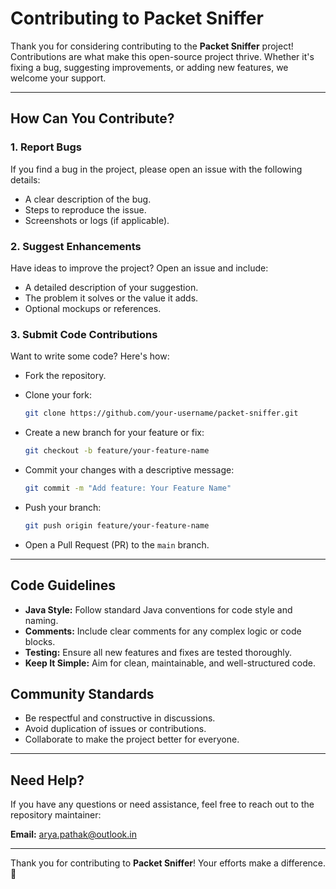 # Contributing to Packet Sniffer

Thank you for considering contributing to the **Packet Sniffer** project! Contributions are what make this open-source project thrive. Whether it's fixing a bug, suggesting improvements, or adding new features, we welcome your support.

---

## How Can You Contribute?

### 1. Report Bugs
If you find a bug in the project, please open an issue with the following details:
- A clear description of the bug.
- Steps to reproduce the issue.
- Screenshots or logs (if applicable).

### 2. Suggest Enhancements
Have ideas to improve the project? Open an issue and include:
- A detailed description of your suggestion.
- The problem it solves or the value it adds.
- Optional mockups or references.

### 3. Submit Code Contributions
Want to write some code? Here's how:
- Fork the repository.
- Clone your fork:

  ```bash
  git clone https://github.com/your-username/packet-sniffer.git
  ```
- Create a new branch for your feature or fix:
  
  ```bash
  git checkout -b feature/your-feature-name
  ```
- Commit your changes with a descriptive message:
  
  ```bash
  git commit -m "Add feature: Your Feature Name"
  ```
- Push your branch:
  
  ```bash
  git push origin feature/your-feature-name
  ```
- Open a Pull Request (PR) to the `main` branch.

---

## Code Guidelines

- **Java Style:** Follow standard Java conventions for code style and naming.
- **Comments:** Include clear comments for any complex logic or code blocks.
- **Testing:** Ensure all new features and fixes are tested thoroughly.
- **Keep It Simple:** Aim for clean, maintainable, and well-structured code.



## Community Standards

- Be respectful and constructive in discussions.
- Avoid duplication of issues or contributions.
- Collaborate to make the project better for everyone.

---

## Need Help?

If you have any questions or need assistance, feel free to reach out to the repository maintainer:

**Email:** [arya.pathak@outlook.in](mailto:arya.pathak@outlook.in)

---

Thank you for contributing to **Packet Sniffer**! Your efforts make a difference. 🚀 